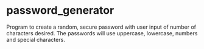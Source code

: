# password_generator
Program to create a random, secure password with user input of number of characters desired. The passwords will use uppercase, lowercase, numbers and special characters.
